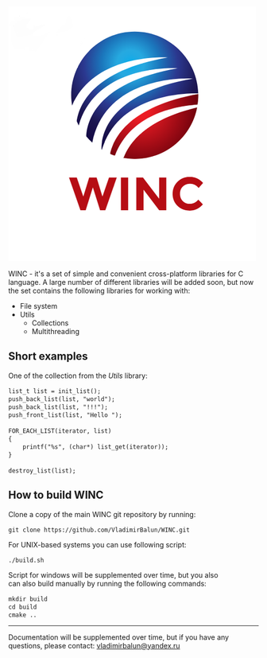 ![WINC](./WINC.png)


WINC - it's a set of simple and convenient cross-platform libraries for C language. A 
large number of different libraries will be added soon, but now the set contains the following 
libraries for working with:

- File system
- Utils
  -  Collections
  -  Multithreading

## Short examples
   
One of the collection from the *Utils* library:    
    

    
    list_t list = init_list();
    push_back_list(list, "world");
    push_back_list(list, "!!!");
    push_front_list(list, "Hello ");
    
    FOR_EACH_LIST(iterator, list)
    {
        printf("%s", (char*) list_get(iterator));
    }
    
    destroy_list(list);
    
    
## How to build WINC


Clone a copy of the main WINC git repository by running:

    git clone https://github.com/VladimirBalun/WINC.git

For  UNIX-based systems you can use following script:

    ./build.sh  
    
Script for windows  will be supplemented over time, but you also   
can also build manually by running the following commands:

    mkdir build
    cd build
    cmake ..
___
Documentation will be supplemented over time, but if you 
have any questions, please contact: vladimirbalun@yandex.ru
    
